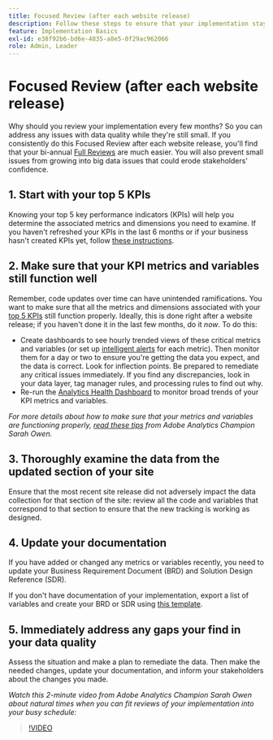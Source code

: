 ```yaml
---
title: Focused Review (after each website release)
description: Follow these steps to ensure that your implementation stays error free and in line with your KPIs.
feature: Implementation Basics
exl-id: e38f92b6-bd6e-4835-a8e5-0f29ac962066
role: Admin, Leader
---
```

# Focused Review (after each website release)

Why should you review your implementation every few months? So you can address any issues with data quality while they're still small. If you consistently do this Focused Review after each website release, you'll find that your bi-annual [Full Reviews](/help/implement/review/full-review.md) are much easier. You will also prevent small issues from growing into big data issues that could erode stakeholders' confidence. 

## 1. Start with your top 5 KPIs

Knowing your top 5 key performance indicators (KPIs) will help you determine the associated metrics and dimensions you need to examine. If you haven't refreshed your KPIs in the last 6 months or if your business hasn't created KPIs yet, follow [these instructions](/help/implement/review/define-kpis.md).

## 2. Make sure that your KPI metrics and variables still function well

Remember, code updates over time can have unintended ramifications. You want to make sure that all the metrics and dimensions associated with your [top 5 KPIs](/help/implement/review/define-kpis.md) still function properly. Ideally, this is done right after a website release; if you haven't done it in the last few months, do it *now*. To do this:

* Create dashboards to see hourly trended views of these critical metrics and variables (or set up [intelligent alerts](https://experienceleague.adobe.com/docs/analytics/components/alerts/intellligent-alerts.html) for each metric). Then monitor them for a day or two to ensure you're getting the data you expect, and the data is correct. Look for inflection points. Be prepared to remediate any critical issues immediately. If you find any discrepancies, look in your data layer, tag manager rules, and processing rules to find out why.
* Re-run the [Analytics Health Dashboard](https://express.adobe.com/page/tnNQGNlfzta3b/) to monitor broad trends of your KPI metrics and variables.

*For more details about how to make sure that your metrics and variables are functioning properly, [read these tips](https://experienceleaguecommunities.adobe.com/t5/adobe-analytics-discussions/my-five-best-tips-for-keeping-adobe-analytics-humming/td-p/388608) from Adobe Analytics Champion Sarah Owen.*

## 3. Thoroughly examine the data from the updated section of your site

Ensure that the most recent site release did not adversely impact the data collection for that section of the site: review all the code and variables that correspond to that section to ensure that the new tracking is working as designed.

## 4. Update your documentation

If you have added or changed any metrics or variables recently, you need to update your Business Requirement Document (BRD) and Solution Design Reference (SDR). 

If you don't have documentation of your implementation, export a list of variables and create your BRD or SDR using [this template](https://experienceleague.adobe.com/docs/analytics-learn/tutorials/implementation/implementation-basics/creating-a-business-requirements-document.html#implementation).

## 5. Immediately address any gaps your find in your data quality

Assess the situation and make a plan to remediate the data. Then make the needed changes, update your documentation, and inform your stakeholders about the changes you made.

*Watch this 2-minute video from Adobe Analytics Champion Sarah Owen about natural times when you can fit reviews of your implementation into your busy schedule:*

>[!VIDEO](https://video.tv.adobe.com/v/328340/?quality=12&learn=on)
